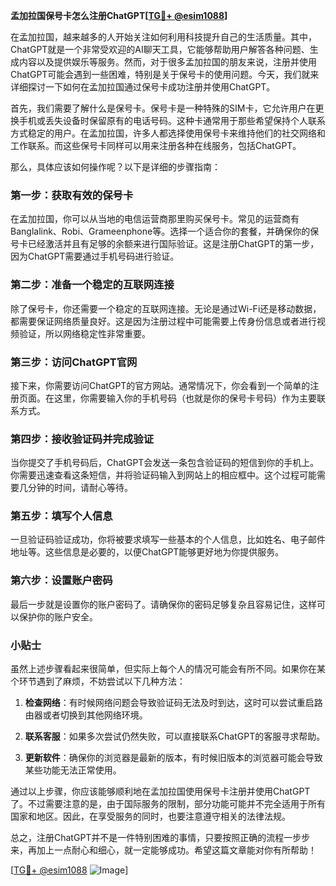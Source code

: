 **孟加拉国保号卡怎么注册ChatGPT[[TG💪+ @esim1088](https://t.me/s/esim1088)]**

在孟加拉国，越来越多的人开始关注如何利用科技提升自己的生活质量。其中，ChatGPT就是一个非常受欢迎的AI聊天工具，它能够帮助用户解答各种问题、生成内容以及提供娱乐等服务。然而，对于很多孟加拉国的朋友来说，注册并使用ChatGPT可能会遇到一些困难，特别是关于保号卡的使用问题。今天，我们就来详细探讨一下如何在孟加拉国通过保号卡成功注册并使用ChatGPT。

首先，我们需要了解什么是保号卡。保号卡是一种特殊的SIM卡，它允许用户在更换手机或丢失设备时保留原有的电话号码。这种卡通常用于那些希望保持个人联系方式稳定的用户。在孟加拉国，许多人都选择使用保号卡来维持他们的社交网络和工作联系。而这些保号卡同样可以用来注册各种在线服务，包括ChatGPT。

那么，具体应该如何操作呢？以下是详细的步骤指南：

### 第一步：获取有效的保号卡

在孟加拉国，你可以从当地的电信运营商那里购买保号卡。常见的运营商有Banglalink、Robi、Grameenphone等。选择一个适合你的套餐，并确保你的保号卡已经激活并且有足够的余额来进行国际验证。这是注册ChatGPT的第一步，因为ChatGPT需要通过手机号码进行验证。

### 第二步：准备一个稳定的互联网连接

除了保号卡，你还需要一个稳定的互联网连接。无论是通过Wi-Fi还是移动数据，都需要保证网络质量良好。这是因为注册过程中可能需要上传身份信息或者进行视频验证，所以网络稳定性非常重要。

### 第三步：访问ChatGPT官网

接下来，你需要访问ChatGPT的官方网站。通常情况下，你会看到一个简单的注册页面。在这里，你需要输入你的手机号码（也就是你的保号卡号码）作为主要联系方式。

### 第四步：接收验证码并完成验证

当你提交了手机号码后，ChatGPT会发送一条包含验证码的短信到你的手机上。你需要迅速查看这条短信，并将验证码输入到网站上的相应框中。这个过程可能需要几分钟的时间，请耐心等待。

### 第五步：填写个人信息

一旦验证码验证成功，你将被要求填写一些基本的个人信息，比如姓名、电子邮件地址等。这些信息是必要的，以便ChatGPT能够更好地为你提供服务。

### 第六步：设置账户密码

最后一步就是设置你的账户密码了。请确保你的密码足够复杂且容易记住，这样可以保护你的账户安全。

### 小贴士

虽然上述步骤看起来很简单，但实际上每个人的情况可能会有所不同。如果你在某个环节遇到了麻烦，不妨尝试以下几种方法：

1. **检查网络**：有时候网络问题会导致验证码无法及时到达，这时可以尝试重启路由器或者切换到其他网络环境。
   
2. **联系客服**：如果多次尝试仍然失败，可以直接联系ChatGPT的客服寻求帮助。

3. **更新软件**：确保你的浏览器是最新的版本，有时候旧版本的浏览器可能会导致某些功能无法正常使用。

通过以上步骤，你应该能够顺利地在孟加拉国使用保号卡注册并使用ChatGPT了。不过需要注意的是，由于国际服务的限制，部分功能可能并不完全适用于所有国家和地区。因此，在享受服务的同时，也要注意遵守相关的法律法规。

总之，注册ChatGPT并不是一件特别困难的事情，只要按照正确的流程一步步来，再加上一点耐心和细心，就一定能够成功。希望这篇文章能对你有所帮助！

[[TG💪+ @esim1088](https://t.me/s/esim1088) ![Image](https://i.postimg.cc/4NQfJmqS/Snipaste-2025-05-13-00-14-12.png)]